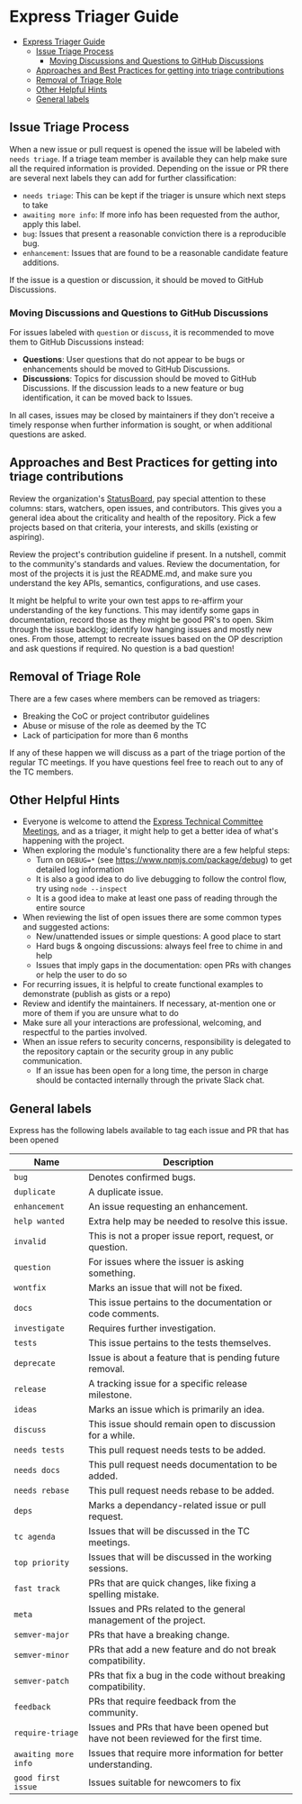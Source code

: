 # Express Triager Guide

- [Express Triager Guide](#express-triager-guide)
  - [Issue Triage Process](#issue-triage-process)
    - [Moving Discussions and Questions to GitHub Discussions](#moving-discussions-and-questions-to-github-discussions)
  - [Approaches and Best Practices for getting into triage contributions](#approaches-and-best-practices-for-getting-into-triage-contributions)
  - [Removal of Triage Role](#removal-of-triage-role)
  - [Other Helpful Hints](#other-helpful-hints)
  - [General labels](#general-labels)

## Issue Triage Process

When a new issue or pull request is opened the issue will be labeled with `needs triage`.
If a triage team member is available they can help make sure all the required information
is provided. Depending on the issue or PR there are several next labels they can add for further
classification:

* `needs triage`: This can be kept if the triager is unsure which next steps to take
* `awaiting more info`: If more info has been requested from the author, apply this label.
* `bug`: Issues that present a reasonable conviction there is a reproducible bug.
* `enhancement`: Issues that are found to be a reasonable candidate feature additions.

If the issue is a question or discussion, it should be moved to GitHub Discussions.

### Moving Discussions and Questions to GitHub Discussions

For issues labeled with `question` or `discuss`, it is recommended to move them to GitHub Discussions instead:

* **Questions**: User questions that do not appear to be bugs or enhancements should be moved to GitHub Discussions.
* **Discussions**: Topics for discussion should be moved to GitHub Discussions. If the discussion leads to a new feature or bug identification, it can be moved back to Issues.

In all cases, issues may be closed by maintainers if they don't receive a timely response when
further information is sought, or when additional questions are asked.

## Approaches and Best Practices for getting into triage contributions

Review the organization's [StatusBoard](https://expressjs.github.io/statusboard/),
pay special attention to these columns: stars, watchers, open issues, and contributors.
This gives you a general idea about the criticality and health of the repository.
Pick a few projects based on that criteria, your interests, and skills (existing or aspiring).

Review the project's contribution guideline if present. In a nutshell,
commit to the community's standards and values. Review the
documentation, for most of the projects it is just the README.md, and
make sure you understand the key APIs, semantics, configurations, and use cases.

It might be helpful to write your own test apps to re-affirm your
understanding of the key functions. This may identify some gaps in
documentation, record those as they might be good PR's to open.
Skim through the issue backlog; identify low hanging issues and mostly new ones.
From those, attempt to recreate issues based on the OP description and
ask questions if required. No question is a bad question!

## Removal of Triage Role

There are a few cases where members can be removed as triagers:

* Breaking the CoC or project contributor guidelines
* Abuse or misuse of the role as deemed by the TC
* Lack of participation for more than 6 months

If any of these happen we will discuss as a part of the triage portion of the regular TC meetings.
If you have questions feel free to reach out to any of the TC members.

## Other Helpful Hints

* Everyone is welcome to attend the [Express Technical Committee Meetings](https://github.com/expressjs/discussions#expressjs-tc-meetings), and as a triager, it might help to get a better idea of what's happening with the project.
* When exploring the module's functionality there are a few helpful steps:
  * Turn on `DEBUG=*` (see <https://www.npmjs.com/package/debug>) to get detailed log information
  * It is also a good idea to do live debugging to follow the control flow, try using `node --inspect`
  * It is a good idea to make at least one pass of reading through the entire source
* When reviewing the list of open issues there are some common types and suggested actions:
  * New/unattended issues or simple questions: A good place to start
  * Hard bugs & ongoing discussions: always feel free to chime in and help
  * Issues that imply gaps in the documentation: open PRs with changes or help the user to do so
* For recurring issues, it is helpful to create functional examples to demonstrate (publish as gists or a repo)
* Review and identify the maintainers. If necessary, at-mention one or more of them if you are unsure what to do
* Make sure all your interactions are professional, welcoming, and respectful to the parties involved.
* When an issue refers to security concerns, responsibility is delegated to the repository captain or the security group in any public communication.
  * If an issue has been open for a long time, the person in charge should be contacted internally through the private Slack chat.

## General labels

Express has the following labels available to tag each issue and PR that has been opened

| Name                 | Description                                                                         |
| -------------------- | ----------------------------------------------------------------------------------- |
| `bug`                | Denotes confirmed bugs.                                                             |
| `duplicate`          | A duplicate issue.                                                                  |
| `enhancement`        | An issue requesting an enhancement.                                                 |
| `help wanted`        | Extra help may be needed to resolve this issue.                                     |
| `invalid`            | This is not a proper issue report, request, or question.                            |
| `question`           | For issues where the issuer is asking something.                                    |
| `wontfix`            | Marks an issue that will not be fixed.                                              |
| `docs`               | This issue pertains to the documentation or code comments.                          |
| `investigate`        | Requires further investigation.                                                     |
| `tests`              | This issue pertains to the tests themselves.                                        |
| `deprecate`          | Issue is about a feature that is pending future removal.                            |
| `release`            | A tracking issue for a specific release milestone.                                  |
| `ideas`              | Marks an issue which is primarily an idea.                                          |
| `discuss`            | This issue should remain open to discussion for a while.                            |
| `needs tests`        | This pull request needs tests to be added.                                          |
| `needs docs`         | This pull request needs documentation to be added.                                  |
| `needs rebase`       | This pull request needs rebase to be added.                                         |
| `deps`               | Marks a dependancy-related issue or pull request.                                   |
| `tc agenda`          | Issues that will be discussed in the TC meetings.                                   |
| `top priority`       | Issues that will be discussed in the working sessions.                              |
| `fast track`         | PRs that are quick changes, like fixing a spelling mistake.                         |
| `meta`               | Issues and PRs related to the general management of the project.                    |
| `semver-major`       | PRs that have a breaking change.                                                    |
| `semver-minor`       | PRs that add a new feature and do not break compatibility.                          |
| `semver-patch`       | PRs that fix a bug in the code without breaking compatibility.                      |
| `feedback`           | PRs that require feedback from the community.                                       |
| `require-triage`     | Issues and PRs that have been opened but have not been reviewed for the first time. |
| `awaiting more info` | Issues that require more information for better understanding.                      |
| `good first issue`   | Issues suitable for newcomers to fix                                                |
